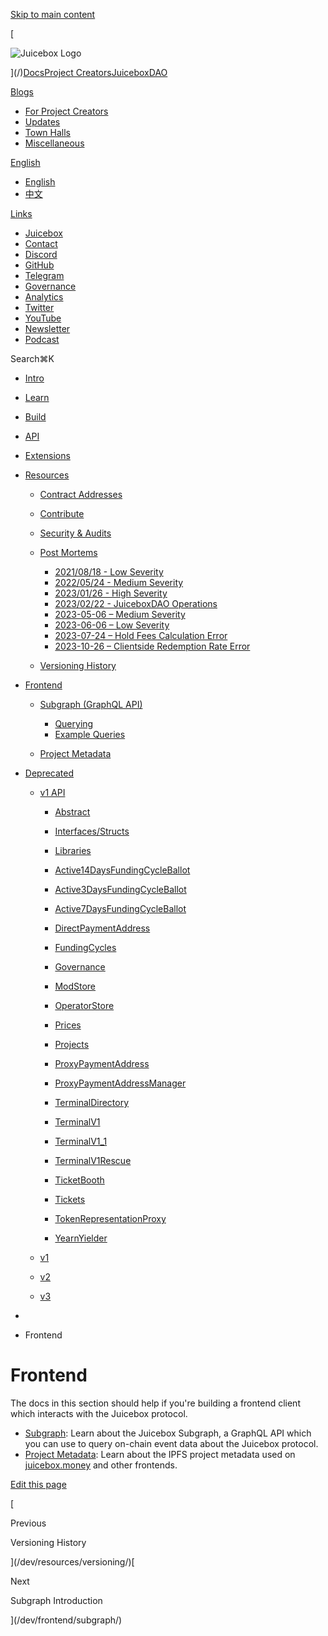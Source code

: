 [Skip to main content](#__docusaurus_skipToContent_fallback)

[

![Juicebox Logo](https://docs.juicebox.money/dev/frontend//img/logo/main-logo-black.svg)

](/)[Docs](/dev/)[Project Creators](/user/)[JuiceboxDAO](/dao/)

[Blogs](/blogs/)

- [For Project Creators](/blog/)
- [Updates](/updates/)
- [Town Halls](/town-hall/)
- [Miscellaneous](/misc/)

[English](#)

- [English](/dev/frontend/)
- [中文](/zh/dev/frontend/)

[Links](#)

- [Juicebox](https://juicebox.money)
- [Contact](https://juicebox.money/contact)
- [Discord](https://discord.gg/juicebox)
- [GitHub](https://github.com/jbx-protocol)
- [Telegram](https://t.me/jbx_eth)
- [Governance](https://jbdao.org)
- [Analytics](/dao/reference/analytics/)
- [Twitter](https://twitter.com/juiceboxETH)
- [YouTube](https://www.youtube.com/c/JuiceboxDAO/)
- [Newsletter](https://subscribepage.io/juicenews)
- [Podcast](https://anchor.fm/thejuicecast)

Search⌘K

- [Intro](/dev/)
- [Learn](#)
    
- [Build](#)
    
- [API](#)
    
- [Extensions](#)
    
- [Resources](#)
    
    - [Contract Addresses](/dev/resources/addresses/)
    - [Contribute](/dev/resources/contribute/)
    - [Security & Audits](/dev/resources/security/)
    - [Post Mortems](#)
        
        - [2021/08/18 - Low Severity](/dev/resources/post-mortem/2021-08-18/)
        - [2022/05/24 - Medium Severity](/dev/resources/post-mortem/2022-05-24/)
        - [2023/01/26 - High Severity](/dev/resources/post-mortem/2023-01-27/)
        - [2023/02/22 - JuiceboxDAO Operations](/dev/resources/post-mortem/2023-02-22/)
        - [2023-05-06 – Medium Severity](/dev/resources/post-mortem/2023-06-05/)
        - [2023-06-06 – Low Severity](/dev/resources/post-mortem/2023-06-06/)
        - [2023-07-24 – Hold Fees Calculation Error](/dev/resources/post-mortem/2023-07-24/)
        - [2023-10-26 – Clientside Redemption Rate Error](/dev/resources/post-mortem/2023-10-26/)
    - [Versioning History](/dev/resources/versioning/)
- [Frontend](/dev/frontend/)
    
    - [Subgraph (GraphQL API)](/dev/frontend/subgraph/)
        
        - [Querying](/dev/frontend/subgraph/query/)
        - [Example Queries](/dev/frontend/subgraph/queries/)
    - [Project Metadata](/dev/frontend/metadata/)
- [Deprecated](#)
    
    - [v1 API](/dev/deprecated/juice-contracts-v1/)
        
        - [Abstract](#)
            
        - [Interfaces/Structs](#)
            
        - [Libraries](#)
            
        - [Active14DaysFundingCycleBallot](/dev/deprecated/juice-contracts-v1/active14daysfundingcycleballot/)
        - [Active3DaysFundingCycleBallot](/dev/deprecated/juice-contracts-v1/active3daysfundingcycleballot/)
        - [Active7DaysFundingCycleBallot](/dev/deprecated/juice-contracts-v1/active7daysfundingcycleballot/)
        - [DirectPaymentAddress](/dev/deprecated/juice-contracts-v1/directpaymentaddress/)
        - [FundingCycles](/dev/deprecated/juice-contracts-v1/fundingcycles/)
        - [Governance](/dev/deprecated/juice-contracts-v1/governance/)
        - [ModStore](/dev/deprecated/juice-contracts-v1/modstore/)
        - [OperatorStore](/dev/deprecated/juice-contracts-v1/operatorstore/)
        - [Prices](/dev/deprecated/juice-contracts-v1/prices/)
        - [Projects](/dev/deprecated/juice-contracts-v1/projects/)
        - [ProxyPaymentAddress](/dev/deprecated/juice-contracts-v1/proxypaymentaddress/)
        - [ProxyPaymentAddressManager](/dev/deprecated/juice-contracts-v1/proxypaymentaddressmanager/)
        - [TerminalDirectory](/dev/deprecated/juice-contracts-v1/terminaldirectory/)
        - [TerminalV1](/dev/deprecated/juice-contracts-v1/terminalv1/)
        - [TerminalV1_1](/dev/deprecated/juice-contracts-v1/terminalv1_1/)
        - [TerminalV1Rescue](/dev/deprecated/juice-contracts-v1/terminalv1rescue/)
        - [TicketBooth](/dev/deprecated/juice-contracts-v1/ticketbooth/)
        - [Tickets](/dev/deprecated/juice-contracts-v1/tickets/)
        - [TokenRepresentationProxy](/dev/deprecated/juice-contracts-v1/tokenrepresentationproxy/)
        - [YearnYielder](/dev/deprecated/juice-contracts-v1/yearnyielder/)
    - [v1](/dev/deprecated/v1/)
        
    - [v2](/dev/deprecated/v2/)
        
    - [v3](/dev/deprecated/v3/)
        

- [](/)
- Frontend

# Frontend

The docs in this section should help if you're building a frontend client which interacts with the Juicebox protocol.

- [Subgraph](/dev/frontend/subgraph/): Learn about the Juicebox Subgraph, a GraphQL API which you can use to query on-chain event data about the Juicebox protocol.
- [Project Metadata](/dev/frontend/metadata/): Learn about the IPFS project metadata used on [juicebox.money](https://juicebox.money) and other frontends.

[Edit this page](https://github.com/jbx-protocol/juice-docs/blob/main/docs/dev/frontend/README.md)

[

Previous

Versioning History

](/dev/resources/versioning/)[

Next

Subgraph Introduction

](/dev/frontend/subgraph/)